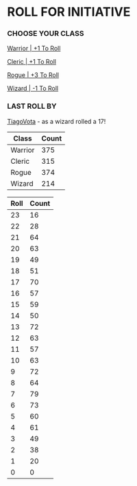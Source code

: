 # ROLL FOR INITIATIVE
### CHOOSE YOUR CLASS

[Warrior | +1 To Roll](https://github.com/benjaminsampica/benjaminsampica/issues/new?title=roll%7Cwarrior&body=Just+click+%27Submit+new+issue%27.)

[Cleric | +1 To Roll](https://github.com/benjaminsampica/benjaminsampica/issues/new?title=roll%7Ccleric&body=Just+click+%27Submit+new+issue%27.)

[Rogue | +3 To Roll](https://github.com/benjaminsampica/benjaminsampica/issues/new?title=roll%7Crogue&body=Just+click+%27Submit+new+issue%27.)

[Wizard | -1 To Roll](https://github.com/benjaminsampica/benjaminsampica/issues/new?title=roll%7Cwizard&body=Just+click+%27Submit+new+issue%27.)
### LAST ROLL BY
[TiagoVota](https://www.github.com/TiagoVota) - as a wizard rolled a 17!

|Class|Count|
|-|-|
|Warrior|375|
|Cleric|315|
|Rogue|374|
|Wizard|214|

|Roll|Count|
|-|-|
|23|16
|22|28
|21|64
|20|63
|19|49
|18|51
|17|70
|16|57
|15|59
|14|50
|13|72
|12|63
|11|57
|10|63
|9|72
|8|64
|7|79
|6|73
|5|60
|4|61
|3|49
|2|38
|1|20
|0|0
